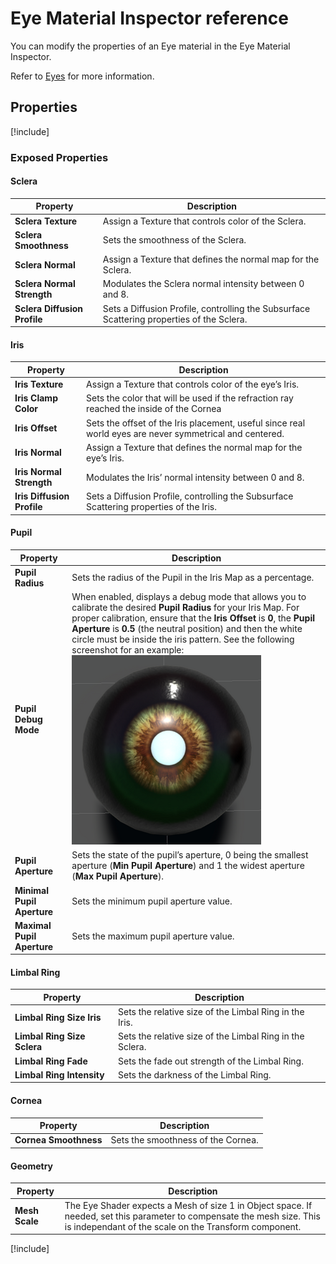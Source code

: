 # Eye Material Inspector reference

You can modify the properties of an Eye material in the Eye Material Inspector.

Refer to [Eyes](eyes.md) for more information.

## Properties

[!include[](snippets/shader-properties/surface-options/lit-surface-options.md)]

### Exposed Properties

#### Sclera

| **Property**                 | **Description**                                              |
| ---------------------------- | ------------------------------------------------------------ |
| **Sclera Texture**           | Assign a Texture that controls color of the Sclera.          |
| **Sclera Smoothness**        | Sets the smoothness of the Sclera.                           |
| **Sclera Normal**            | Assign a Texture that defines the normal map for the Sclera. |
| **Sclera Normal Strength**   | Modulates the Sclera normal intensity between 0 and 8.       |
| **Sclera Diffusion Profile** | Sets a Diffusion Profile, controlling the Subsurface Scattering properties of the Sclera. |

#### Iris

| **Property**                 | **Description**                                              |
| ---------------------------- | ------------------------------------------------------------ |
| **Iris Texture**             | Assign a Texture that controls color of the eye’s Iris.      |
| **Iris Clamp Color**         | Sets the color that will be used if the refraction ray reached the inside of the Cornea |
| **Iris Offset**              | Sets the offset of the Iris placement, useful since real world eyes are never symmetrical and centered. |
| **Iris Normal**              | Assign a Texture that defines the normal map for the eye’s Iris. |
| **Iris Normal Strength**     | Modulates the Iris’ normal intensity between 0 and 8.        |
| **Iris Diffusion Profile**   | Sets a Diffusion Profile, controlling the Subsurface Scattering properties of the Iris. |

#### Pupil

| **Property**                 | **Description**                                              |
| ---------------------------- | ------------------------------------------------------------ |
| **Pupil Radius**             | Sets the radius of the Pupil in the Iris Map as a percentage. |
| **Pupil Debug Mode**         | When enabled, displays a debug mode that allows you to calibrate the desired **Pupil Radius** for your Iris Map. For proper calibration, ensure that the **Iris Offset** is **0**, the **Pupil Aperture** is **0.5** (the neutral position) and then the white circle must be inside the iris pattern. See the following screenshot for an example:<br/>![](Images/eye-shader-pupil-debug-mode.png) |
| **Pupil Aperture**           | Sets the state of the pupil’s aperture, 0 being the smallest aperture (**Min Pupil Aperture**) and 1 the widest aperture (**Max Pupil Aperture**). |
| **Minimal Pupil Aperture**   | Sets the minimum pupil aperture value.                       |
| **Maximal Pupil Aperture**   | Sets the maximum pupil aperture value.                       |

#### Limbal Ring

| **Property**                 | **Description**                                              |
| ---------------------------- | ------------------------------------------------------------ |
| **Limbal Ring Size Iris**    | Sets the relative size of the Limbal Ring in the Iris.       |
| **Limbal Ring Size Sclera**  | Sets the relative size of the Limbal Ring in the Sclera.     |
| **Limbal Ring Fade**         | Sets the fade out strength of the Limbal Ring.               |
| **Limbal Ring Intensity**    | Sets the darkness of the Limbal Ring.                        |

#### Cornea

| **Property**                 | **Description**                                              |
| ---------------------------- | ------------------------------------------------------------ |
| **Cornea Smoothness**        | Sets the smoothness of the Cornea.                           |

#### Geometry

| **Property**                 | **Description**                                              |
| ---------------------------- | ------------------------------------------------------------ |
| **Mesh Scale**               | The Eye Shader expects a Mesh of size 1 in Object space. If needed, set this parameter to compensate the mesh size. This is independant of the scale on the Transform component. |

[!include[](snippets/shader-properties/advanced-options/lit-advanced-options.md)]
